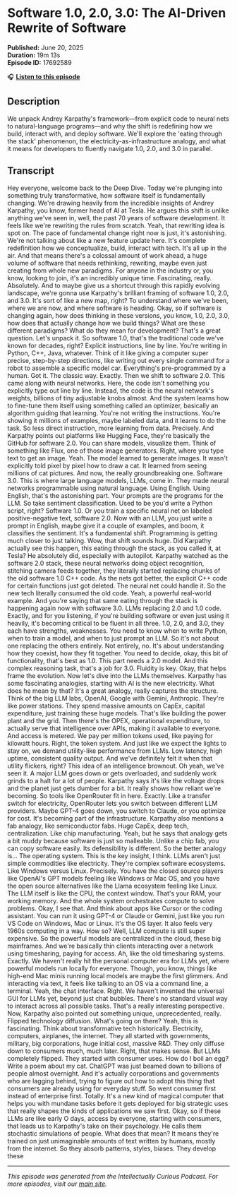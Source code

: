 # Software 1.0, 2.0, 3.0: The AI-Driven Rewrite of Software

**Published:** June 20, 2025  
**Duration:** 19m 13s  
**Episode ID:** 17692589

🎧 **[Listen to this episode](https://intellectuallycurious.buzzsprout.com/2529712/episodes/17692589-software-10-20-30-the-ai-driven-rewrite-of-software)**

## Description

We unpack Andrey Karpathy's framework—from explicit code to neural nets to natural-language programs—and why the shift is redefining how we build, interact with, and deploy software. We'll explore the 'eating through the stack' phenomenon, the electricity-as-infrastructure analogy, and what it means for developers to fluently navigate 1.0, 2.0, and 3.0 in parallel.

## Transcript

Hey everyone, welcome back to the Deep Dive. Today we're plunging into something truly transformative, how software itself is fundamentally changing. We're drawing heavily from the incredible insights of Andrey Karpathy, you know, former head of AI at Tesla. He argues this shift is unlike anything we've seen in, well, the past 70 years of software development. It feels like we're rewriting the rules from scratch. Yeah, that rewriting idea is spot on. The pace of fundamental change right now is just, it's astonishing. We're not talking about like a new feature update here. It's complete redefinition how we conceptualize, build, interact with tech. It's all up in the air. And that means there's a colossal amount of work ahead, a huge volume of software that needs rethinking, rewriting, maybe even just creating from whole new paradigms. For anyone in the industry or, you know, looking to join, it's an incredibly unique time. Fascinating, really. Absolutely. And to maybe give us a shortcut through this rapidly evolving landscape, we're gonna use Karpathy's brilliant framing of software 1.0, 2.0, and 3.0. It's sort of like a new map, right? To understand where we've been, where we are now, and where software is heading. Okay, so if software is changing again, how does thinking in these versions, you know, 1.0, 2.0, 3.0, how does that actually change how we build things? What are these different paradigms? What do they mean for development? That's a great question. Let's unpack it. So software 1.0, that's the traditional code we've known for decades, right? Explicit instructions, line by line. You're writing in Python, C++, Java, whatever. Think of it like giving a computer super precise, step-by-step directions, like writing out every single command for a robot to assemble a specific model car. Everything's pre-programmed by a human. Got it. The classic way. Exactly. Then we shift to software 2.0. This came along with neural networks. Here, the code isn't something you explicitly type out line by line. Instead, the code is the neural network's weights, billions of tiny adjustable knobs almost. And the system learns how to fine-tune them itself using something called an optimizer, basically an algorithm guiding that learning. You're not writing the instructions. You're showing it millions of examples, maybe labeled data, and it learns to do the task. So less direct instruction, more learning from data. Precisely. And Karpathy points out platforms like Hugging Face, they're basically the GitHub for software 2.0. You can share models, visualize them. Think of something like Flux, one of those image generators. Right, where you type text to get an image. Yeah. The model learned to generate images. It wasn't explicitly told pixel by pixel how to draw a cat. It learned from seeing millions of cat pictures. And now, the really groundbreaking one. Software 3.0. This is where large language models, LLMs, come in. They made neural networks programmable using natural language. Using English. Using English, that's the astonishing part. Your prompts are the programs for the LLM. So take sentiment classification. Used to be you'd write a Python script, right? Software 1.0. Or you train a specific neural net on labeled positive-negative text, software 2.0. Now with an LLM, you just write a prompt in English, maybe give it a couple of examples, and boom, it classifies the sentiment. It's a fundamental shift. Programming is getting much closer to just talking. Wow, that shift sounds huge. Did Karpathy actually see this happen, this eating through the stack, as you called it, at Tesla? He absolutely did, especially with autopilot. Karpathy watched as the software 2.0 stack, these neural networks doing object recognition, stitching camera feeds together, they literally started replacing chunks of the old software 1.0 C++ code. As the nets got better, the explicit C++ code for certain functions just got deleted. The neural net could handle it. So the new tech literally consumed the old code. Yeah, a powerful real-world example. And you're saying that same eating through the stack is happening again now with software 3.0. LLMs replacing 2.0 and 1.0 code. Exactly, and for you listening, if you're building software or even just using it heavily, it's becoming critical to be fluent in all three. 1.0, 2.0, and 3.0, they each have strengths, weaknesses. You need to know when to write Python, when to train a model, and when to just prompt an LLM. So it's not about one replacing the others entirely. Not entirely, no. It's about understanding how they coexist, how they fit together. You need to decide, okay, this bit of functionality, that's best as 1.0. This part needs a 2.0 model. And this complex reasoning task, that's a job for 3.0. Fluidity is key. Okay, that helps frame the evolution. Now let's dive into the LLMs themselves. Karpathy has some fascinating analogies, starting with AI is the new electricity. What does he mean by that? It's a great analogy, really captures the structure. Think of the big LLM labs, OpenAI, Google with Gemini, Anthropic. They're like power stations. They spend massive amounts on CapEx, capital expenditure, just training these huge models. That's like building the power plant and the grid. Then there's the OPEX, operational expenditure, to actually serve that intelligence over APIs, making it available to everyone. And access is metered. We pay per million tokens used, like paying for kilowatt hours. Right, the token system. And just like we expect the lights to stay on, we demand utility-like performance from LLMs. Low latency, high uptime, consistent quality output. And we've definitely felt it when that utility flickers, right? This idea of an intelligence brownout. Oh yeah, we've seen it. A major LLM goes down or gets overloaded, and suddenly work grinds to a halt for a lot of people. Karpathy says it's like the voltage drops and the planet just gets dumber for a bit. It really shows how reliant we're becoming. So tools like OpenRouter fit in here. Exactly. Like a transfer switch for electricity, OpenRouter lets you switch between different LLM providers. Maybe GPT-4 goes down, you switch to Claude, or you optimize for cost. It's becoming part of the infrastructure. Karpathy also mentions a fab analogy, like semiconductor fabs. Huge CapEx, deep tech, centralization. Like chip manufacturing. Yeah, but he says that analogy gets a bit muddy because software is just so malleable. Unlike a chip fab, you can copy software easily. Its defensibility is different. So the better analogy is... The operating system. This is the key insight, I think. LLMs aren't just simple commodities like electricity. They're complex software ecosystems. Like Windows versus Linux. Precisely. You have the closed source players like OpenAI's GPT models feeling like Windows or Mac OS, and you have the open source alternatives like the Llama ecosystem feeling like Linux. The LLM itself is like the CPU, the context window. That's your RAM, your working memory. And the whole system orchestrates compute to solve problems. Okay, I see that. And think about apps like Cursor or the coding assistant. You can run it using GPT-4 or Claude or Gemini, just like you run VS Code on Windows, Mac or Linux. It's the OS layer. It also feels very 1960s computing in a way. How so? Well, LLM compute is still super expensive. So the powerful models are centralized in the cloud, these big mainframes. And we're basically thin clients interacting over a network using timesharing, paying for access. Ah, like the old timesharing systems. Exactly. We haven't really hit the personal computer era for LLMs yet, where powerful models run locally for everyone. Though, you know, things like high-end Mac minis running local models are maybe the first glimmers. And interacting via text, it feels like talking to an OS via a command line, a terminal. Yeah, the chat interface. Right. We haven't invented the universal GUI for LLMs yet, beyond just chat bubbles. There's no standard visual way to interact across all possible tasks. That's a really interesting perspective. Now, Karpathy also pointed out something unique, unprecedented, really. Flipped technology diffusion. What's going on there? Yeah, this is fascinating. Think about transformative tech historically. Electricity, computers, airplanes, the internet. They all started with governments, military, big corporations, huge initial cost, massive R&D. They only diffuse down to consumers much, much later. Right, that makes sense. But LLMs completely flipped. They started with consumer uses. How do I boil an egg? Write a poem about my cat. ChatGPT was just beamed down to billions of people almost overnight. And it's actually corporations and governments who are lagging behind, trying to figure out how to adopt this thing that consumers are already using for everyday stuff. So went consumer first instead of enterprise first. Totally. It's a new kind of magical computer that helps you with mundane tasks before it gets deployed for big strategic uses that really shapes the kinds of applications we saw first. Okay, so if these LLMs are like early O days, access by everyone, starting with consumers, that leads us to Karpathy's take on their psychology. He calls them stochastic simulations of people. What does that mean? It means they're trained on just unimaginable amounts of text written by humans, mostly from the internet. So they absorb patterns, styles, biases. They develop these

---
*This episode was generated from the Intellectually Curious Podcast. For more episodes, visit our [main site](https://intellectuallycurious.buzzsprout.com).*
